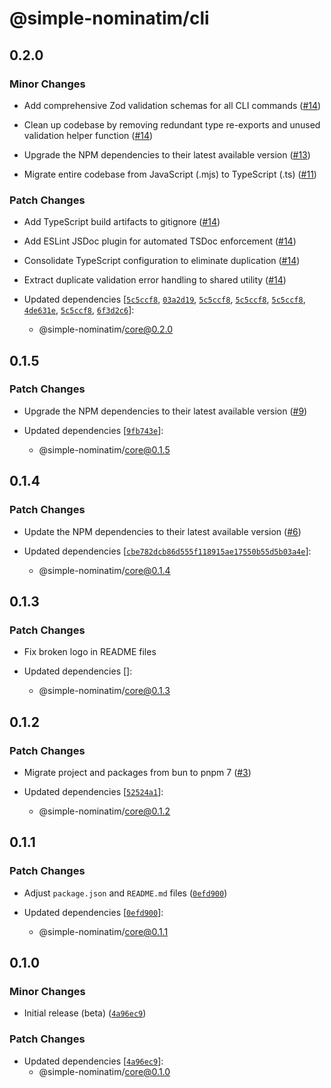 # @simple-nominatim/cli

## 0.2.0

### Minor Changes

- Add comprehensive Zod validation schemas for all CLI commands ([#14](https://github.com/jonathanlinat/simple-nominatim/pull/14))

- Clean up codebase by removing redundant type re-exports and unused validation helper function ([#14](https://github.com/jonathanlinat/simple-nominatim/pull/14))

- Upgrade the NPM dependencies to their latest available version ([#13](https://github.com/jonathanlinat/simple-nominatim/pull/13))

- Migrate entire codebase from JavaScript (.mjs) to TypeScript (.ts) ([#11](https://github.com/jonathanlinat/simple-nominatim/pull/11))

### Patch Changes

- Add TypeScript build artifacts to gitignore ([#14](https://github.com/jonathanlinat/simple-nominatim/pull/14))

- Add ESLint JSDoc plugin for automated TSDoc enforcement ([#14](https://github.com/jonathanlinat/simple-nominatim/pull/14))

- Consolidate TypeScript configuration to eliminate duplication ([#14](https://github.com/jonathanlinat/simple-nominatim/pull/14))

- Extract duplicate validation error handling to shared utility ([#14](https://github.com/jonathanlinat/simple-nominatim/pull/14))

- Updated dependencies [[`5c5ccf8`](https://github.com/jonathanlinat/simple-nominatim/commit/5c5ccf8f8cbddf9bdf80764ebd4c3160b847c682), [`03a2d19`](https://github.com/jonathanlinat/simple-nominatim/commit/03a2d1911e280f438c3d5b96ee9564f507544b01), [`5c5ccf8`](https://github.com/jonathanlinat/simple-nominatim/commit/5c5ccf8f8cbddf9bdf80764ebd4c3160b847c682), [`5c5ccf8`](https://github.com/jonathanlinat/simple-nominatim/commit/5c5ccf8f8cbddf9bdf80764ebd4c3160b847c682), [`5c5ccf8`](https://github.com/jonathanlinat/simple-nominatim/commit/5c5ccf8f8cbddf9bdf80764ebd4c3160b847c682), [`4de631e`](https://github.com/jonathanlinat/simple-nominatim/commit/4de631ed31d02c878e718daac2986ca62d57e48f), [`5c5ccf8`](https://github.com/jonathanlinat/simple-nominatim/commit/5c5ccf8f8cbddf9bdf80764ebd4c3160b847c682), [`6f3d2c6`](https://github.com/jonathanlinat/simple-nominatim/commit/6f3d2c6debb830ddb5f3fecf00247f8cf4176285)]:
  - @simple-nominatim/core@0.2.0

## 0.1.5

### Patch Changes

- Upgrade the NPM dependencies to their latest available version ([#9](https://github.com/jonathanlinat/simple-nominatim/pull/9))

- Updated dependencies [[`9fb743e`](https://github.com/jonathanlinat/simple-nominatim/commit/9fb743e23fa211dc82f432b720a78fc6a9ad7458)]:
  - @simple-nominatim/core@0.1.5

## 0.1.4

### Patch Changes

- Update the NPM dependencies to their latest available version ([#6](https://github.com/jonathanlinat/simple-nominatim/pull/6))

- Updated dependencies [[`cbe782dcb86d555f118915ae17550b55d5b03a4e`](https://github.com/jonathanlinat/simple-nominatim/commit/cbe782dcb86d555f118915ae17550b55d5b03a4e)]:
  - @simple-nominatim/core@0.1.4

## 0.1.3

### Patch Changes

- Fix broken logo in README files

- Updated dependencies []:
  - @simple-nominatim/core@0.1.3

## 0.1.2

### Patch Changes

- Migrate project and packages from bun to pnpm 7 ([#3](https://github.com/jonathanlinat/simple-nominatim/pull/3))

- Updated dependencies [[`52524a1`](https://github.com/jonathanlinat/simple-nominatim/commit/52524a1b929d60faa38eb110cc2f3b22c84436ef)]:
  - @simple-nominatim/core@0.1.2

## 0.1.1

### Patch Changes

- Adjust `package.json` and `README.md` files ([`0efd900`](https://github.com/jonathanlinat/simple-nominatim/commit/0efd9008dbebd8b2db1d4dfa0e7d7d0e6ab1c23d))

- Updated dependencies [[`0efd900`](https://github.com/jonathanlinat/simple-nominatim/commit/0efd9008dbebd8b2db1d4dfa0e7d7d0e6ab1c23d)]:
  - @simple-nominatim/core@0.1.1

## 0.1.0

### Minor Changes

- Initial release (beta) ([`4a96ec9`](https://github.com/jonathanlinat/simple-nominatim/commit/4a96ec9e299e04c39e1475ce8269096d468b439e))

### Patch Changes

- Updated dependencies [[`4a96ec9`](https://github.com/jonathanlinat/simple-nominatim/commit/4a96ec9e299e04c39e1475ce8269096d468b439e)]:
  - @simple-nominatim/core@0.1.0
